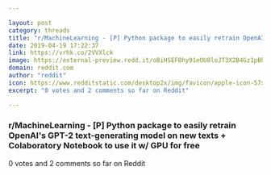 ```yaml
---

layout: post
category: threads
title: "r/MachineLearning - [P] Python package to easily retrain OpenAI's GPT-2 text-generating model on new texts + Colaboratory Notebook to use it w/ GPU for free"
date: 2019-04-19 17:22:37
link: https://vrhk.co/2VVXlck
image: https://external-preview.redd.it/oBiHSEFBhy91eOU8loJT3X2B4Gz1pBhbd-rvroTZ0_U.jpg?auto=webp&s=9bfda9de77aacc18b1aaf272fd04f1f887de63fb
domain: reddit.com
author: "reddit"
icon: https://www.redditstatic.com/desktop2x/img/favicon/apple-icon-57x57.png
excerpt: "0 votes and 2 comments so far on Reddit"

---
```


### r/MachineLearning - [P] Python package to easily retrain OpenAI's GPT-2 text-generating model on new texts + Colaboratory Notebook to use it w/ GPU for free

0 votes and 2 comments so far on Reddit